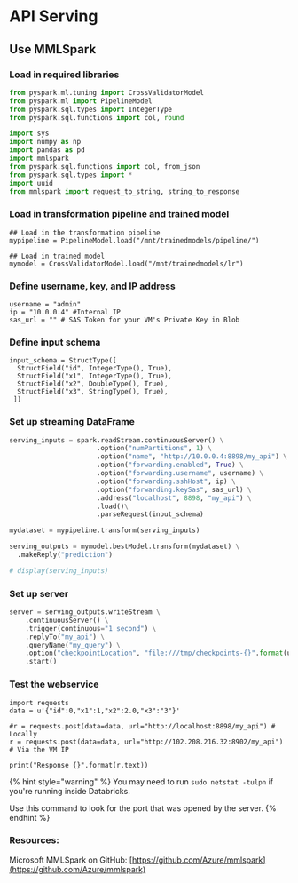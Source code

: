 # API Serving

## Use MMLSpark

### Load in required libraries

```python
from pyspark.ml.tuning import CrossValidatorModel
from pyspark.ml import PipelineModel
from pyspark.sql.types import IntegerType
from pyspark.sql.functions import col, round

import sys
import numpy as np
import pandas as pd
import mmlspark
from pyspark.sql.functions import col, from_json
from pyspark.sql.types import *
import uuid
from mmlspark import request_to_string, string_to_response
```

### Load in transformation pipeline and trained model

```text
## Load in the transformation pipeline
mypipeline = PipelineModel.load("/mnt/trainedmodels/pipeline/")

## Load in trained model
mymodel = CrossValidatorModel.load("/mnt/trainedmodels/lr")
```

### Define username, key, and IP address

```text
username = "admin"
ip = "10.0.0.4" #Internal IP
sas_url = "" # SAS Token for your VM's Private Key in Blob
```

### Define input schema

```text
input_schema = StructType([
  StructField("id", IntegerType(), True),
  StructField("x1", IntegerType(), True),
  StructField("x2", DoubleType(), True),
  StructField("x3", StringType(), True),
 ])
```

### Set up streaming DataFrame

```python
serving_inputs = spark.readStream.continuousServer() \
                      .option("numPartitions", 1) \
                      .option("name", "http://10.0.0.4:8898/my_api") \
                      .option("forwarding.enabled", True) \
                      .option("forwarding.username", username) \
                      .option("forwarding.sshHost", ip) \
                      .option("forwarding.keySas", sas_url) \
                      .address("localhost", 8898, "my_api") \
                      .load()\
                      .parseRequest(input_schema)

mydataset = mypipeline.transform(serving_inputs)

serving_outputs = mymodel.bestModel.transform(mydataset) \
  .makeReply("prediction")

# display(serving_inputs)

```

### Set up server

```python
server = serving_outputs.writeStream \
    .continuousServer() \
    .trigger(continuous="1 second") \
    .replyTo("my_api") \
    .queryName("my_query") \
    .option("checkpointLocation", "file:///tmp/checkpoints-{}".format(uuid.uuid1())) \
    .start()
```

### Test the webservice

```text
import requests
data = u'{"id":0,"x1":1,"x2":2.0,"x3":"3"}'

#r = requests.post(data=data, url="http://localhost:8898/my_api") # Locally
r = requests.post(data=data, url="http://102.208.216.32:8902/my_api") # Via the VM IP

print("Response {}".format(r.text))
```

{% hint style="warning" %}
You may need to run `sudo netstat -tulpn` if you're running inside Databricks.

Use this command to look for the port that was opened by the server.
{% endhint %}

### Resources:

Microsoft MMLSpark on GitHub: [https://github.com/Azure/mmlspark](https://github.com/Azure/mmlspark)

